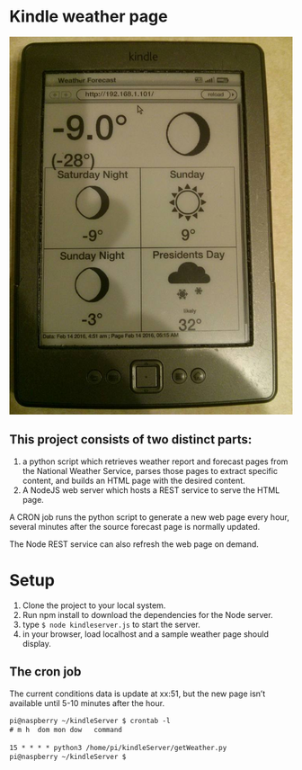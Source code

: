 # Kindle weather page

![weatherPageExampl](weatherPageExample.jpg)

## This project consists of two distinct parts:
1) a python script which retrieves weather report and forecast pages from the National Weather Service, parses those pages to extract specific content, and builds an HTML page with the desired content.
2) A NodeJS web server which hosts a REST service to serve the HTML page.

A CRON job runs the python script to generate a new web page every hour, several minutes after the source forecast page is normally updated.

The Node REST service can also refresh the web page on demand.

# Setup
1) Clone the project to your local system.
2) Run npm install to download the  dependencies for the Node server.
3) type ```$ node kindleserver.js``` to start the server.
4) in your browser, load localhost and a sample weather page should display.

## The cron job
The current conditions data is update at xx:51, but the new page isn’t available until 5-10 minutes after the hour.
```
pi@naspberry ~/kindleServer $ crontab -l
# m h  dom mon dow   command

15 * * * * python3 /home/pi/kindleServer/getWeather.py
pi@naspberry ~/kindleServer $
```
